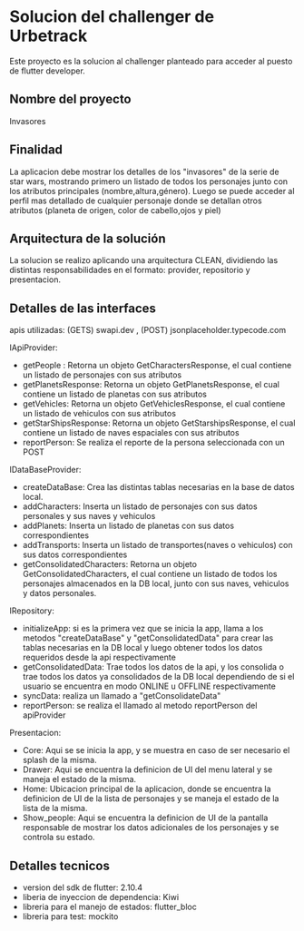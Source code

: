 # Solucion del challenger de Urbetrack 

Este proyecto es la solucion al challenger planteado para acceder al puesto de flutter developer.

## Nombre del proyecto

Invasores

## Finalidad

La aplicacion debe mostrar los detalles de los "invasores" de la serie de star wars, 
mostrando primero un listado de todos los personajes junto con los atributos principales (nombre,altura,género).
Luego se puede acceder al perfil mas detallado de cualquier personaje donde se detallan otros atributos
(planeta de origen, color de cabello,ojos y piel)

## Arquitectura de la solución

La solucion se realizo aplicando una arquitectura CLEAN, dividiendo las distintas responsabilidades
en el formato: provider, repositorio y presentacion.

## Detalles de las interfaces

apis utilizadas: (GETS) swapi.dev , (POST) jsonplaceholder.typecode.com

IApiProvider: 
 - getPeople : Retorna un objeto  GetCharactersResponse, el cual contiene un listado de personajes con sus atributos
 - getPlanetsResponse: Retorna un objeto GetPlanetsResponse, el cual contiene un listado de planetas con sus atributos
 - getVehicles: Retorna un objeto GetVehiclesResponse, el cual contiene un listado de vehiculos con sus atributos
 - getStarShipsResponse: Retorna un objeto GetStarshipsResponse, el cual contiene un listado de naves espaciales con sus atributos
 - reportPerson: Se realiza el reporte de la persona seleccionada con un POST

IDataBaseProvider:
 - createDataBase: Crea las distintas tablas necesarias en la base de datos local.
 - addCharacters: Inserta un listado de personajes con sus datos personales y sus naves y vehiculos
 - addPlanets: Inserta un listado de planetas con sus datos correspondientes
 - addTransports: Inserta un listado de transportes(naves o vehiculos) con sus datos correspondientes
 - getConsolidatedCharacters: Retorna un objeto GetConsolidatedCharacters, el cual contiene un listado de todos los personajes
 almacenados en la DB local, junto con sus naves, vehiculos y datos personales.

IRepository:
 - initializeApp: si es la primera vez que se inicia la app, llama a los metodos "createDataBase" y  "getConsolidatedData"
  para crear las tablas necesarias en la DB local y luego obtener todos los datos requeridos desde la api respectivamente
 - getConsolidatedData: Trae todos los datos de la api, y los consolida o trae todos los datos ya consolidados de la DB local
 dependiendo de si el usuario se encuentra en modo ONLINE u OFFLINE respectivamente
 - syncData: realiza un llamado a "getConsolidateData" 
 - reportPerson: se realiza el llamado al metodo reportPerson del apiProvider 

Presentacion:
- Core: Aqui se se inicia la app, y se muestra en caso de ser necesario el splash de la misma.
- Drawer: Aqui se encuentra la definicion de UI del menu lateral y se maneja el estado de la misma.
- Home: Ubicacion principal de la aplicacion, donde se encuentra la definicion de UI de la lista de personajes y se maneja el estado de la lista de la misma.
- Show_people: Aqui se encuentra la definicion de UI de la pantalla responsable de mostrar los datos adicionales de los personajes y se controla su estado.

## Detalles tecnicos 

- version del sdk de flutter: 2.10.4 
- liberia de inyeccion de dependencia: Kiwi
- libreria para el manejo de estados: flutter_bloc
- libreria para test: mockito
